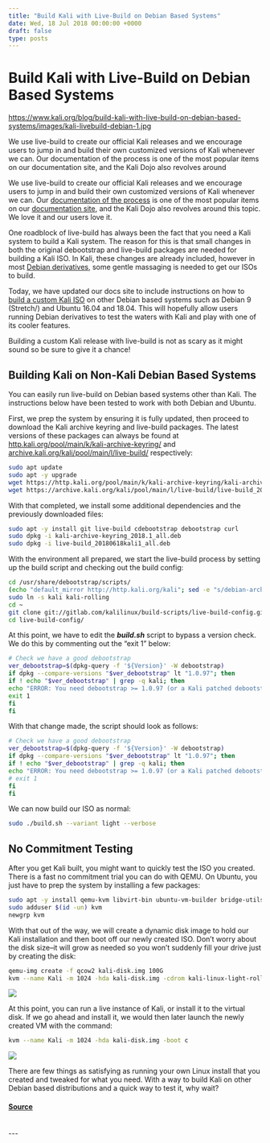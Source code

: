 ```yaml
---
title: "Build Kali with Live-Build on Debian Based Systems"
date: Wed, 18 Jul 2018 00:00:00 +0000
draft: false
type: posts
---
```

# Build Kali with Live-Build on Debian Based Systems

https://www.kali.org/blog/build-kali-with-live-build-on-debian-based-systems/images/kali-livebuild-debian-1.jpg



We use live-build to create our official Kali releases and we encourage users to jump in and build their own customized versions of Kali whenever we can. Our documentation of the process is one of the most popular items on our documentation site, and the Kali Dojo also revolves around

We use live-build to create our official Kali releases and we encourage users to jump in and build their own customized versions of Kali whenever we can. Our [documentation of the process](https://www.kali.org/docs/development/live-build-a-custom-kali-iso/) is one of the most popular items on our [documentation site](https://www.kali.org/docs/), and the Kali Dojo also revolves around this topic. We love it and our users love it.

One roadblock of live-build has always been the fact that you need a Kali system to build a Kali system. The reason for this is that small changes in both the original debootstrap and live-build packages are needed for building a Kali ISO. In Kali, these changes are already included, however in most [Debian derivatives](https://wiki.debian.org/Derivatives/), some gentle massaging is needed to get our ISOs to build.

Today, we have updated our docs site to include instructions on how to [build a custom Kali ISO](https://www.kali.org/docs/development/live-build-a-custom-kali-iso/) on other Debian based systems such as Debian 9 (Stretch/) and Ubuntu 16.04 and 18.04. This will hopefully allow users running Debian derivatives to test the waters with Kali and play with one of its cooler features.

Building a custom Kali release with live-build is not as scary as it might sound so be sure to give it a chance!

Building Kali on Non-Kali Debian Based Systems
----------------------------------------------

You can easily run live-build on Debian based systems other than Kali. The instructions below have been tested to work with both Debian and Ubuntu.

First, we prep the system by ensuring it is fully updated, then proceed to download the Kali archive keyring and live-build packages. The latest versions of these packages can always be found at [http.kali.org/pool/main/k/kali-archive-keyring/](http://http.kali.org/pool/main/k/kali-archive-keyring/) and [archive.kali.org/kali/pool/main/l/live-build/](https://archive.kali.org/kali/pool/main/l/live-build/) respectively:

```sh
sudo apt update
sudo apt -y upgrade
wget https://http.kali.org/pool/main/k/kali-archive-keyring/kali-archive-keyring_2018.1_all.deb
wget https://archive.kali.org/kali/pool/main/l/live-build/live-build_20180618kali1_all.deb
```

With that completed, we install some additional dependencies and the previously downloaded files:

```sh
sudo apt -y install git live-build cdebootstrap debootstrap curl
sudo dpkg -i kali-archive-keyring_2018.1_all.deb
sudo dpkg -i live-build_20180618kali1_all.deb
```

With the environment all prepared, we start the live-build process by setting up the build script and checking out the build config:

```sh
cd /usr/share/debootstrap/scripts/
(echo "default_mirror http://http.kali.org/kali"; sed -e "s/debian-archive-keyring.gpg/kali-archive-keyring.gpg/g" sid) > kali
sudo ln -s kali kali-rolling
cd ~
git clone git://gitlab.com/kalilinux/build-scripts/live-build-config.git
cd live-build-config/
```

At this point, we have to edit the **_build.sh_** script to bypass a version check. We do this by commenting out the “exit 1” below:

```sh
# Check we have a good debootstrap
ver_debootstrap=$(dpkg-query -f '${Version}' -W debootstrap)
if dpkg --compare-versions "$ver_debootstrap" lt "1.0.97"; then
if ! echo "$ver_debootstrap" | grep -q kali; then
echo "ERROR: You need debootstrap >= 1.0.97 (or a Kali patched debootstrap). Your current version: $ver_debootstrap" >&2
exit 1
fi
fi
```

With that change made, the script should look as follows:

```sh
# Check we have a good debootstrap
ver_debootstrap=$(dpkg-query -f '${Version}' -W debootstrap)
if dpkg --compare-versions "$ver_debootstrap" lt "1.0.97"; then
if ! echo "$ver_debootstrap" | grep -q kali; then
echo "ERROR: You need debootstrap >= 1.0.97 (or a Kali patched debootstrap). Your current version: $ver_debootstrap" >&2
# exit 1
fi
fi
```

We can now build our ISO as normal:

```sh
sudo ./build.sh --variant light --verbose
```

No Commitment Testing
---------------------

After you get Kali built, you might want to quickly test the ISO you created. There is a fast no commitment trial you can do with QEMU. On Ubuntu, you just have to prep the system by installing a few packages:

```sh
sudo apt -y install qemu-kvm libvirt-bin ubuntu-vm-builder bridge-utils
sudo adduser $(id -un) kvm
newgrp kvm
```

With that out of the way, we will create a dynamic disk image to hold our Kali installation and then boot off our newly created ISO. Don’t worry about the disk size–it will grow as needed so you won’t suddenly fill your drive just by creating the disk:

```sh
qemu-img create -f qcow2 kali-disk.img 100G
kvm --name Kali -m 1024 -hda kali-disk.img -cdrom kali-linux-light-rolling-amd64.iso -boot d
```

[![](https://www.kali.org/blog/build-kali-with-live-build-on-debian-based-systems/images/02-screen_shot_2018-07-14_at_10.53.36_am.png)](https://www.kali.org/blog/build-kali-with-live-build-on-debian-based-systems/images/02-screen_shot_2018-07-14_at_10.53.36_am.png)

At this point, you can run a live instance of Kali, or install it to the virtual disk. If we go ahead and install it, we would then later launch the newly created VM with the command:

```sh
kvm --name Kali -m 1024 -hda kali-disk.img -boot c
```

[![](https://www.kali.org/blog/build-kali-with-live-build-on-debian-based-systems/images/01-screen_shot_2018-07-14_at_11.05.07_am.png)](https://www.kali.org/blog/build-kali-with-live-build-on-debian-based-systems/images/01-screen_shot_2018-07-14_at_11.05.07_am.png)

There are few things as satisfying as running your own Linux install that you created and tweaked for what you need. With a way to build Kali on other Debian based distributions and a quick way to test it, why wait?

#### [Source](https://www.kali.org/blog/build-kali-with-live-build-on-debian-based-systems/)

<br/>
---
